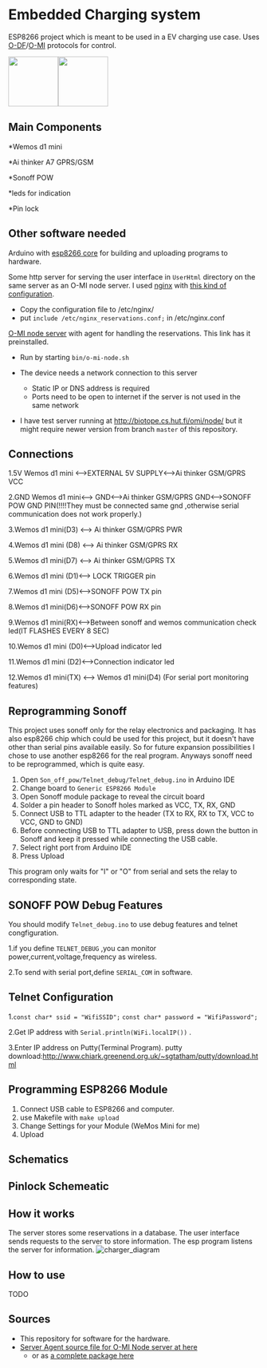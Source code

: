 <!-- vim: tw=80
-->

# Embedded Charging system

ESP8266 project which is meant to be used in a EV charging use case. Uses
[O-DF](http://www.opengroup.org/iot/odf/index.htm)/[O-MI](http://www.opengroup.org/iot/omi/index.htm)
protocols for control.

<img src="https://cdn.rawgit.com/AaltoAsia/O-MI/3a3b3192/O-MI%20Node/html/0-MI.svg" height=100 /><img src="https://cdn.rawgit.com/AaltoAsia/O-MI/3a3b3192/O-MI%20Node/html/0-DF.svg" height=100 />

Main Components
---------------
*Wemos d1 mini

*Ai thinker A7 GPRS/GSM

*Sonoff POW

*leds for indication

*Pin lock



Other software needed
---------------------

Arduino with [esp8266 core](https://github.com/esp8266/Arduino) for building and
uploading programs to hardware.

Some http server for serving the user interface in `UserHtml` directory on the
same server as an O-MI node server. I used
[nginx](https://nginx.org/en/download.html) with [this kind of
configuration](./doc/nginx_reservations.conf).

* Copy the configuration file to /etc/nginx/
* put `include /etc/nginx_reservations.conf;` in /etc/nginx.conf

[O-MI node server](https://github.com/TK009/O-MI/releases/tag/ChargingPole-mechatronics)
with agent for handling the reservations. This link has it preinstalled.

* Run by starting `bin/o-mi-node.sh`
* The device needs a network connection to this server
  * Static IP or DNS address is required
  * Ports need to be open to internet if the server is not used in the same network

* I have test server running at http://biotope.cs.hut.fi/omi/node/ but it
  might require newer version from branch `master` of this repository.


Connections
-----------
1.5V Wemos d1 mini <-->EXTERNAL 5V SUPPLY<-->Ai thinker GSM/GPRS VCC

2.GND Wemos d1 mini<--> GND<-->Ai thinker GSM/GPRS GND<-->SONOFF POW GND PIN(!!!!They must be connected same gnd ,otherwise serial communication does not work properly.)

3.Wemos d1 mini(D3)  <--> Ai thinker GSM/GPRS PWR

4.Wemos d1 mini (D8)  <--> Ai thinker GSM/GPRS RX

5.Wemos d1 mini(D7)  <--> Ai thinker GSM/GPRS TX

6.Wemos d1 mini (D1)<--> LOCK TRIGGER pin

7.Wemos d1 mini (D5)<-->SONOFF POW TX pin

8.Wemos d1 mini(D6)<-->SONOFF POW RX pin

9.Wemos d1 mini(RX)<-->Between sonoff and wemos communication check led(IT FLASHES EVERY 8 SEC)

10.Wemos d1 mini (D0)<-->Upload indicator led

11.Wemos d1 mini (D2)<-->Connection indicator led

12.Wemos d1 mini(TX)  <--> Wemos d1 mini(D4)  (For serial port monitoring features)

Reprogramming Sonoff
-------------------

This project uses sonoff only for the relay electronics and packaging. It has
also esp8266 chip which could be used for this project, but it doesn't have
other than serial pins available easily. So for future expansion possibilities I
chose to use another esp8266 for the real program. Anyways sonoff need to be
reprogrammed, which is quite easy.

1. Open `Son_off_pow/Telnet_debug/Telnet_debug.ino` in Arduino IDE 
2. Change board to `Generic ESP8266 Module`
2. Open Sonoff module package to reveal the circuit board
3. Solder a pin header to Sonoff holes marked as VCC, TX, RX, GND
4. Connect USB to TTL adapter to the header (TX to RX, RX to TX, VCC to VCC,
   GND to GND)
5. Before connecting USB to TTL adapter to USB, press down the button in Sonoff
   and keep it pressed while connecting the USB cable.
6. Select right port from Arduino IDE
7. Press Upload

This program only waits for "I" or "O" from serial and sets the relay to
corresponding state.

SONOFF POW Debug Features
-------------------------
You should modify `Telnet_debug.ino` to use debug  features and telnet congfiguration.

1.if you define `TELNET_DEBUG` ,you can monitor power,current,voltage,frequency as wireless.

2.To send with serial port,define `SERIAL_COM` in software.

Telnet Configuration 
--------------------
1.`const char* ssid = "WifiSSID";`
  `const char* password = "WifiPassword";`

2.Get IP address with `Serial.println(WiFi.localIP())` .

3.Enter IP address on Putty(Terminal Program).
putty download:http://www.chiark.greenend.org.uk/~sgtatham/putty/download.html

Programming ESP8266 Module
-------------------------

1. Connect USB cable to ESP8266 and computer.
2. use Makefile with `make upload` 
3. Change Settings for your Module (WeMos Mini for me)
4. Upload

Schematics
---------

Pinlock Schemeatic
------------------



<!-- FIXME: 
![Connections](./doc/connections.jpg)

1. Connect esp8266 module serial to Sonoff serial (TX to RX is enough)
2. Connect 3V3 to VCC and GND to GND
3. Done.
-->


How it works
------------

The server stores some reservations in a database. The user interface sends
requests to the server to store information. The esp program listens the server
for information.
![charger_diagram](https://user-images.githubusercontent.com/23314775/29770376-aeebc792-8be6-11e7-8fa0-2a10496d0bf0.jpg)

How to use
----------

TODO

Sources
-------

* This repository for software for the hardware.
* [Server Agent source file for O-MI Node server at here](https://github.com/TK009/O-MI/blob/e0a594b443fa4e8225dd8532aa3a301d6bfb217f/Agents/src/main/scala/agents/ChargingPoleAgent.scala)
  * or as [a complete package here](https://github.com/TK009/O-MI/releases/tag/ChargingPole-mechatronics)



